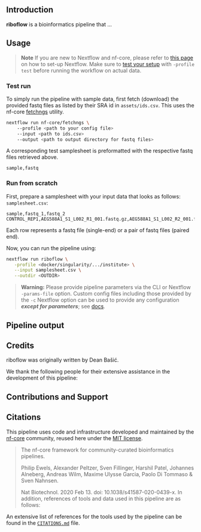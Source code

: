 ## Introduction

**riboflow** is a bioinformatics pipeline that ...

<!-- TODO nf-core:
   Complete this sentence with a 2-3 sentence summary of what types of data the pipeline ingests, a brief overview of the
   major pipeline sections and the types of output it produces. You're giving an overview to someone new
   to nf-core here, in 15-20 seconds. For an example, see https://github.com/nf-core/rnaseq/blob/master/README.md#introduction
-->

<!-- TODO nf-core: Include a figure that guides the user through the major workflow steps. Many nf-core
     workflows use the "tube map" design for that. See https://nf-co.re/docs/contributing/design_guidelines#examples for examples.   -->
<!-- TODO nf-core: Fill in short bullet-pointed list of the default steps in the pipeline -->

## Usage

> **Note**
> If you are new to Nextflow and nf-core, please refer to [this page](https://nf-co.re/docs/usage/installation) on how
> to set-up Nextflow. Make sure to [test your setup](https://nf-co.re/docs/usage/introduction#how-to-run-a-pipeline)
> with `-profile test` before running the workflow on actual data.

<!-- TODO nf-core: Describe the minimum required steps to execute the pipeline, e.g. how to prepare samplesheets.
     Explain what rows and columns represent. For instance (please edit as appropriate):


-->
### Test run 
To simply run the pipeline with sample data, first fetch (download) the
provided fastq files as listed by their SRA id in `assets/ids.csv`. This uses
the nf-core [fetchngs](https://nf-co.re/fetchngs/1.11.0) utility.      

```bash
nextflow run nf-core/fetchngs \ 
    --profile <path to your config file> 
    --input <path to ids.csv>  
    --output <path to output directory for fastq files> 
```

A corresponding test samplesheet is preformatted with the respective fastq
files retrieved above.  

```csv
sample,fastq
```   

### Run from scratch  

First, prepare a samplesheet with your input data that looks as follows:
`samplesheet.csv`:

```csv
sample,fastq_1,fastq_2
CONTROL_REP1,AEG588A1_S1_L002_R1_001.fastq.gz,AEG588A1_S1_L002_R2_001.fastq.gz
```

Each row represents a fastq file (single-end) or a pair of fastq files (paired end).

Now, you can run the pipeline using:

<!-- TODO nf-core: update the following command to include all required parameters for a minimal example -->

```bash
nextflow run riboflow \
   -profile <docker/singularity/.../institute> \
   --input samplesheet.csv \
   --outdir <OUTDIR>
```

> **Warning:**
> Please provide pipeline parameters via the CLI or Nextflow `-params-file` option. Custom config files including those
> provided by the `-c` Nextflow option can be used to provide any configuration _**except for parameters**_;
> see [docs](https://nf-co.re/usage/configuration#custom-configuration-files).

## Pipeline output

## Credits

riboflow was originally written by Dean Bašić.

We thank the following people for their extensive assistance in the development of this pipeline:

<!-- TODO nf-core: If applicable, make list of people who have also contributed -->

## Contributions and Support

## Citations

<!-- TODO nf-core: Add citation for pipeline after first release. Uncomment lines below and update Zenodo doi and badge at the top of this file. -->
<!-- If you use  riboflow for your analysis, please cite it using the following doi: [10.5281/zenodo.XXXXXX](https://doi.org/10.5281/zenodo.XXXXXX) -->

<!-- TODO nf-core: Add bibliography of tools and data used in your pipeline -->

This pipeline uses code and infrastructure developed and maintained by the
[nf-core](https://nf-co.re) community, reused here under the [MIT
license](https://github.com/nf-core/tools/blob/master/LICENSE).
 
> The nf-core framework for community-curated bioinformatics pipelines.
>
> Philip Ewels, Alexander Peltzer, Sven Fillinger, Harshil Patel, Johannes Alneberg, Andreas Wilm, Maxime Ulysse Garcia, Paolo Di Tommaso & Sven Nahnsen.
>
> Nat Biotechnol. 2020 Feb 13. doi: 10.1038/s41587-020-0439-x.
> In addition, references of tools and data used in this pipeline are as follows: 

An extensive list of references for the tools used by the pipeline can be found in the [`CITATIONS.md`](CITATIONS.md) file.



